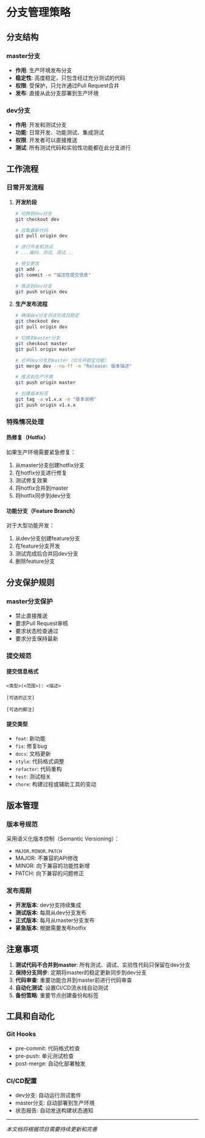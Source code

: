 # 分支管理策略

## 分支结构

### master分支
- **作用**: 生产环境发布分支
- **稳定性**: 高度稳定，只包含经过充分测试的代码
- **权限**: 受保护，只允许通过Pull Request合并
- **发布**: 直接从此分支部署到生产环境

### dev分支
- **作用**: 开发和测试分支
- **功能**: 日常开发、功能测试、集成测试
- **权限**: 开发者可以直接推送
- **测试**: 所有测试代码和实验性功能都在此分支进行

## 工作流程

### 日常开发流程

1. **开发阶段**
   ```bash
   # 切换到dev分支
   git checkout dev
   
   # 拉取最新代码
   git pull origin dev
   
   # 进行开发和测试
   # ...编码、测试、调试...
   
   # 提交更改
   git add .
   git commit -m "描述性提交信息"
   
   # 推送到dev分支
   git push origin dev
   ```

2. **生产发布流程**
   ```bash
   # 确保dev分支测试完成且稳定
   git checkout dev
   git pull origin dev
   
   # 切换到master分支
   git checkout master
   git pull origin master
   
   # 合并dev分支到master（仅合并稳定功能）
   git merge dev --no-ff -m "Release: 版本描述"
   
   # 推送到生产环境
   git push origin master
   
   # 创建版本标签
   git tag -a v1.x.x -m "版本说明"
   git push origin v1.x.x
   ```

### 特殊情况处理

#### 热修复（Hotfix）
如果生产环境需要紧急修复：

1. 从master分支创建hotfix分支
2. 在hotfix分支进行修复
3. 测试修复效果
4. 将hotfix合并到master
5. 将hotfix同步到dev分支

#### 功能分支（Feature Branch）
对于大型功能开发：

1. 从dev分支创建feature分支
2. 在feature分支开发
3. 测试完成后合并回dev分支
4. 删除feature分支

## 分支保护规则

### master分支保护
- 禁止直接推送
- 要求Pull Request审核
- 要求状态检查通过
- 要求分支保持最新

### 提交规范

#### 提交信息格式
```
<类型>(<范围>): <描述>

[可选的正文]

[可选的脚注]
```

#### 提交类型
- `feat`: 新功能
- `fix`: 修复bug
- `docs`: 文档更新
- `style`: 代码格式调整
- `refactor`: 代码重构
- `test`: 测试相关
- `chore`: 构建过程或辅助工具的变动

## 版本管理

### 版本号规范
采用语义化版本控制（Semantic Versioning）：
- `MAJOR.MINOR.PATCH`
- MAJOR: 不兼容的API修改
- MINOR: 向下兼容的功能性新增
- PATCH: 向下兼容的问题修正

### 发布周期
- **开发版本**: dev分支持续集成
- **测试版本**: 每周从dev分支发布
- **正式版本**: 每月从master分支发布
- **紧急版本**: 根据需要发布hotfix

## 注意事项

1. **测试代码不合并到master**: 所有测试、调试、实验性代码只保留在dev分支
2. **保持分支同步**: 定期将master的稳定更新同步到dev分支
3. **代码审查**: 重要功能合并到master前进行代码审查
4. **自动化测试**: 设置CI/CD流水线自动测试
5. **备份策略**: 重要节点创建备份和标签

## 工具和自动化

### Git Hooks
- pre-commit: 代码格式检查
- pre-push: 单元测试检查
- post-merge: 自动化部署触发

### CI/CD配置
- dev分支: 自动运行测试套件
- master分支: 自动部署到生产环境
- 状态报告: 自动发送构建状态通知

---

*本文档将根据项目需要持续更新和完善*
